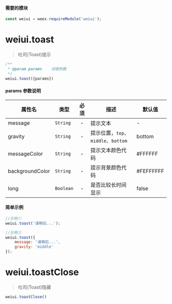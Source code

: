 #### 需要的模块

```js
const weiui = weex.requireModule('weiui');
```

# weiui.toast

> 吐司(Toast)提示

```js
/**
 * @param params    详细参数
 */
weiui.toast({params})
```

#### params 参数说明

| 属性名 | 类型 | 必须 | 描述 | 默认值 |
| --- | --- | :-: | --- | --- |
| message | `String` | - | 提示文本 | - |
| gravity | `String` | - | 提示位置，`top`、`middle`、`bottom` | bottom |
| messageColor | `String` | - | 提示文本颜色代码 | #FFFFFF |
| backgroundColor | `String` | - | 提示背景颜色代码 | #FEFFFFFF |
| long | `Boolean` | - | 是否比较长时间显示 | false |

#### 简单示例

```js
//示例①
weiui.toast('请稍后...');

//示例②
weiui.toast({
    message: '请稍后...',
    gravity: 'middle'
});
```

# weiui.toastClose

> 吐司(Toast)隐藏

```js
weiui.toastClose()
```


